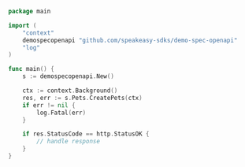 <!-- Start SDK Example Usage -->


```go
package main

import (
	"context"
	demospecopenapi "github.com/speakeasy-sdks/demo-spec-openapi"
	"log"
)

func main() {
	s := demospecopenapi.New()

	ctx := context.Background()
	res, err := s.Pets.CreatePets(ctx)
	if err != nil {
		log.Fatal(err)
	}

	if res.StatusCode == http.StatusOK {
		// handle response
	}
}

```
<!-- End SDK Example Usage -->